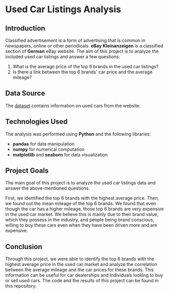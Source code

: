 # Used Car Listings Analysis

## Introduction

Classified advertisement is a form of advertising that is common in newspapers, online or other periodicals. **eBay Kleinanzeigen** is a classified section of **German** eBay website. The aim of this project is to analyze the included used car listings and answer a few questions:

1. What is the average price of the top 6 brands in the used car listings?
2. Is there a link between the top 6 brands' car price and the average mileage?

## Data Source

The [dataset](https://data.world/data-society/used-cars-data) contains information on used cars from the website.

## Technologies Used

The analysis was performed using **Python** and the following libraries:

- **pandas** for data manipulation
- **numpy** for numerical computation
- **matplotlib** and **seaborn** for data visualization

## Project Goals

The main goal of this project is to analyze the used car listings data and answer the above-mentioned questions. 

First, we identified the top 6 brands with the highest average price. Then, we found out the mean mileage of the top 6 brands. We found that even though the car has a higher mileage, those top 6 brands are very expensive in the used car market. We believe this is mainly due to their brand value, which they possess in the industry, and people being brand conscious, willing to buy these cars even when they have been driven more and are expensive.

## Conclusion

Through this project, we were able to identify the top 6 brands with the highest average price in the used car market and analyze the correlation between the average mileage and the car prices for these brands. This information can be useful for car dealerships and individuals looking to buy or sell used cars. The code and the results of this project can be found in this repository.
